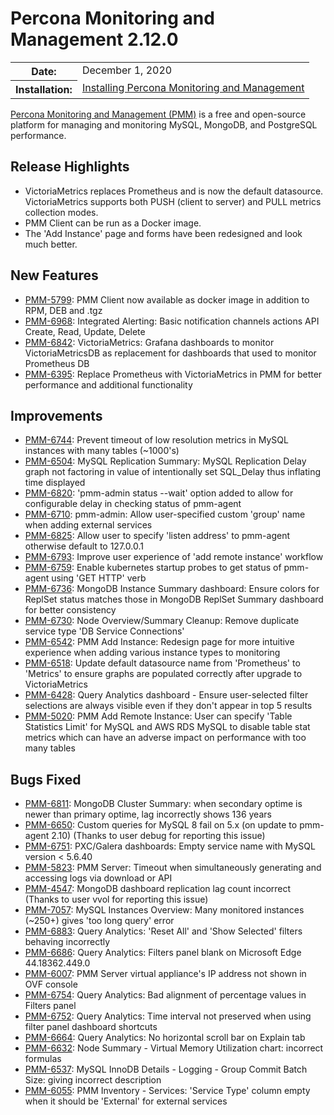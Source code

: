 # Percona Monitoring and Management 2.12.0

<table class="docutils field-list" frame="void" rules="none">
  <colgroup>
    <col class="field-name">
    <col class="field-body">
  </colgroup>
  <tbody valign="top">
    <tr class="field-odd field">
      <th class="field-name">Date:</th>
      <td class="field-body">December 1, 2020</td>
    </tr>
    <tr class="field-even field">
      <th class="field-name">Installation:</th>
      <td class="field-body">
        <a class="reference external" href="https://www.percona.com/software/pmm/quickstart">Installing Percona Monitoring and Management</a></td>
    </tr>
  </tbody>
</table>

[Percona Monitoring and Management (PMM)](https://www.percona.com/doc/percona-monitoring-and-management/2.x)
is a free and open-source platform for managing and monitoring MySQL, MongoDB, and PostgreSQL
performance.

## Release Highlights

- VictoriaMetrics replaces Prometheus and is now the default datasource. VictoriaMetrics supports both PUSH (client to server) and PULL metrics collection modes.
- PMM Client can be run as a Docker image.
- The 'Add Instance' page and forms have been redesigned and look much better.

## New Features

* [PMM-5799](https://jira.percona.com/browse/PMM-5799): PMM Client now available as docker image in addition to RPM, DEB and .tgz
* [PMM-6968](https://jira.percona.com/browse/PMM-6968): Integrated Alerting: Basic notification channels actions API Create, Read, Update, Delete
* [PMM-6842](https://jira.percona.com/browse/PMM-6842): VictoriaMetrics: Grafana dashboards to monitor VictoriaMetricsDB as replacement for dashboards that used to monitor Prometheus DB
* [PMM-6395](https://jira.percona.com/browse/PMM-6395): Replace Prometheus with VictoriaMetrics in PMM for better performance and additional functionality



## Improvements

* [PMM-6744](https://jira.percona.com/browse/PMM-6744): Prevent timeout of low resolution metrics in MySQL instances with many tables (~1000's)
* [PMM-6504](https://jira.percona.com/browse/PMM-6504): MySQL Replication Summary: MySQL Replication Delay graph not factoring in value of intentionally set SQL_Delay thus inflating time displayed
* [PMM-6820](https://jira.percona.com/browse/PMM-6820): 'pmm-admin status --wait' option added to allow for configurable delay in checking status of pmm-agent
* [PMM-6710](https://jira.percona.com/browse/PMM-6710): pmm-admin: Allow user-specified custom 'group' name when adding external services
* [PMM-6825](https://jira.percona.com/browse/PMM-6825): Allow user to specify 'listen address' to pmm-agent otherwise default to 127.0.0.1
* [PMM-6793](https://jira.percona.com/browse/PMM-6793): Improve user experience of 'add remote instance' workflow
* [PMM-6759](https://jira.percona.com/browse/PMM-6759): Enable kubernetes startup probes to get status of pmm-agent using 'GET HTTP' verb
* [PMM-6736](https://jira.percona.com/browse/PMM-6736): MongoDB Instance Summary dashboard: Ensure colors for ReplSet status matches those in MongoDB ReplSet Summary dashboard for better consistency
* [PMM-6730](https://jira.percona.com/browse/PMM-6730): Node Overview/Summary Cleanup: Remove duplicate service type 'DB Service Connections'
* [PMM-6542](https://jira.percona.com/browse/PMM-6542): PMM Add Instance: Redesign page for more intuitive experience when adding various instance types to monitoring
* [PMM-6518](https://jira.percona.com/browse/PMM-6518): Update default datasource name from 'Prometheus' to 'Metrics' to ensure graphs are populated correctly after upgrade to VictoriaMetrics
* [PMM-6428](https://jira.percona.com/browse/PMM-6428): Query Analytics dashboard - Ensure user-selected filter selections are always visible even if they don't appear in top 5 results
* [PMM-5020](https://jira.percona.com/browse/PMM-5020): PMM Add Remote Instance: User can specify 'Table Statistics Limit' for MySQL and AWS RDS MySQL to disable table stat metrics which can have an adverse impact on performance with too many tables



## Bugs Fixed

* [PMM-6811](https://jira.percona.com/browse/PMM-6811): MongoDB Cluster Summary: when secondary optime is newer than primary optime, lag incorrectly shows 136 years
* [PMM-6650](https://jira.percona.com/browse/PMM-6650): Custom queries for MySQL 8 fail on 5.x (on update to pmm-agent 2.10) (Thanks to user debug for reporting this issue)
* [PMM-6751](https://jira.percona.com/browse/PMM-6751): PXC/Galera dashboards: Empty service name with MySQL version < 5.6.40
* [PMM-5823](https://jira.percona.com/browse/PMM-5823): PMM Server: Timeout when simultaneously generating and accessing logs via download or API
* [PMM-4547](https://jira.percona.com/browse/PMM-4547): MongoDB dashboard replication lag count incorrect (Thanks to user vvol for reporting this issue)
* [PMM-7057](https://jira.percona.com/browse/PMM-7057): MySQL Instances Overview: Many monitored instances (~250+) gives 'too long query' error
* [PMM-6883](https://jira.percona.com/browse/PMM-6883): Query Analytics: 'Reset All' and 'Show Selected' filters behaving incorrectly
* [PMM-6686](https://jira.percona.com/browse/PMM-6686): Query Analytics: Filters panel blank on Microsoft Edge 44.18362.449.0
* [PMM-6007](https://jira.percona.com/browse/PMM-6007): PMM Server virtual appliance's IP address not shown in OVF console
* [PMM-6754](https://jira.percona.com/browse/PMM-6754): Query Analytics: Bad alignment of percentage values in Filters panel
* [PMM-6752](https://jira.percona.com/browse/PMM-6752): Query Analytics: Time interval not preserved when using filter panel dashboard shortcuts
* [PMM-6664](https://jira.percona.com/browse/PMM-6664): Query Analytics: No horizontal scroll bar on Explain tab
* [PMM-6632](https://jira.percona.com/browse/PMM-6632): Node Summary - Virtual Memory Utilization chart: incorrect formulas
* [PMM-6537](https://jira.percona.com/browse/PMM-6537): MySQL InnoDB Details - Logging - Group Commit Batch Size: giving incorrect description
* [PMM-6055](https://jira.percona.com/browse/PMM-6055): PMM Inventory - Services: 'Service Type' column empty when it should be 'External' for external services


